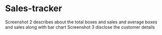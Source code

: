 # Sales-tracker
  Screenshot 2 describes about the total boxes and sales and average boxes and sales along with bar chart 
  Screenshot 3 disclose the customer details
